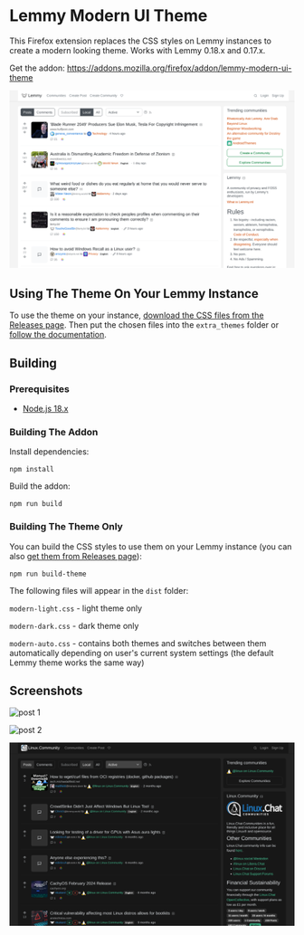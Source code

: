 # Lemmy Modern UI Theme
This Firefox extension replaces the CSS styles on Lemmy instances to create a modern looking theme. Works with Lemmy 0.18.x and 0.17.x.

Get the addon: https://addons.mozilla.org/firefox/addon/lemmy-modern-ui-theme

![main page](screenshots/main-page.png)

## Using The Theme On Your Lemmy Instance
To use the theme on your instance, [download the CSS files from the Releases page](https://github.com/pkrasicki/lemmy-modern-ui-theme-addon/releases). Then put the chosen files into the `extra_themes` folder or [follow the documentation](https://join-lemmy.org/docs/administration/theming.html).

## Building
### Prerequisites
- [Node.js 18.x](https://nodejs.org)

### Building The Addon
Install dependencies:

```
npm install
```

Build the addon:
```
npm run build
```

### Building The Theme Only
You can build the CSS styles to use them on your Lemmy instance (you can also [get them from Releases page](https://github.com/pkrasicki/lemmy-modern-ui-theme-addon/releases)):
```
npm run build-theme
```

The following files will appear in the `dist` folder:

`modern-light.css` - light theme only

`modern-dark.css` - dark theme only

`modern-auto.css` - contains both themes and switches between them automatically depending on user's current system settings (the default Lemmy theme works the same way)

## Screenshots

![post 1](screenshots/post1.png)

![post 2](screenshots/post2.png)

![dark theme](screenshots/dark-theme.png)
